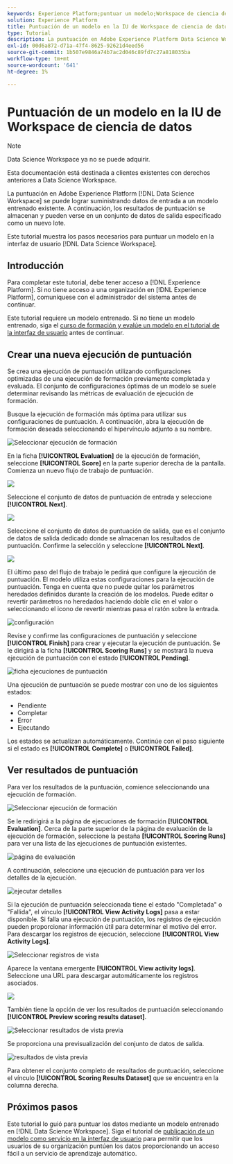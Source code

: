 ```yaml
---
keywords: Experience Platform;puntuar un modelo;Workspace de ciencia de datos;temas populares;iu;ejecución de puntuación;resultados de puntuación
solution: Experience Platform
title: Puntuación de un modelo en la IU de Workspace de ciencia de datos
type: Tutorial
description: La puntuación en Adobe Experience Platform Data Science Workspace se puede lograr alimentando los datos de entrada en un modelo entrenado existente. A continuación, los resultados de puntuación se almacenan y pueden verse en un conjunto de datos de salida especificado como un nuevo lote.
exl-id: 00d6a872-d71a-47f4-8625-92621d4eed56
source-git-commit: 1b507e9846a74b7ac2d046c89fd7c27a818035ba
workflow-type: tm+mt
source-wordcount: '641'
ht-degree: 1%

---
```


# Puntuación de un modelo en la IU de Workspace de ciencia de datos

>[!NOTE]
>
>Data Science Workspace ya no se puede adquirir.
>
>Esta documentación está destinada a clientes existentes con derechos anteriores a Data Science Workspace.

La puntuación en Adobe Experience Platform [!DNL Data Science Workspace] se puede lograr suministrando datos de entrada a un modelo entrenado existente. A continuación, los resultados de puntuación se almacenan y pueden verse en un conjunto de datos de salida especificado como un nuevo lote.

Este tutorial muestra los pasos necesarios para puntuar un modelo en la interfaz de usuario [!DNL Data Science Workspace].

## Introducción

Para completar este tutorial, debe tener acceso a [!DNL Experience Platform]. Si no tiene acceso a una organización en [!DNL Experience Platform], comuníquese con el administrador del sistema antes de continuar.

Este tutorial requiere un modelo entrenado. Si no tiene un modelo entrenado, siga el [curso de formación y evalúe un modelo en el tutorial de la interfaz de usuario](./train-evaluate-model-ui.md) antes de continuar.

## Crear una nueva ejecución de puntuación

Se crea una ejecución de puntuación utilizando configuraciones optimizadas de una ejecución de formación previamente completada y evaluada. El conjunto de configuraciones óptimas de un modelo se suele determinar revisando las métricas de evaluación de ejecución de formación.

Busque la ejecución de formación más óptima para utilizar sus configuraciones de puntuación. A continuación, abra la ejecución de formación deseada seleccionando el hipervínculo adjunto a su nombre.

![Seleccionar ejecución de formación](../images/models-recipes/score/select-run.png)

En la ficha **[!UICONTROL Evaluation]** de la ejecución de formación, seleccione **[!UICONTROL Score]** en la parte superior derecha de la pantalla. Comienza un nuevo flujo de trabajo de puntuación.

![](../images/models-recipes/score/training_run_overview.png)

Seleccione el conjunto de datos de puntuación de entrada y seleccione **[!UICONTROL Next]**.

![](../images/models-recipes/score/scoring_input.png)

Seleccione el conjunto de datos de puntuación de salida, que es el conjunto de datos de salida dedicado donde se almacenan los resultados de puntuación. Confirme la selección y seleccione **[!UICONTROL Next]**.

![](../images/models-recipes/score/scoring_results.png)

El último paso del flujo de trabajo le pedirá que configure la ejecución de puntuación. El modelo utiliza estas configuraciones para la ejecución de puntuación.
Tenga en cuenta que no puede quitar los parámetros heredados definidos durante la creación de los modelos. Puede editar o revertir parámetros no heredados haciendo doble clic en el valor o seleccionando el icono de revertir mientras pasa el ratón sobre la entrada.

![configuración](../images/models-recipes/score/configuration.png)

Revise y confirme las configuraciones de puntuación y seleccione **[!UICONTROL Finish]** para crear y ejecutar la ejecución de puntuación. Se le dirigirá a la ficha **[!UICONTROL Scoring Runs]** y se mostrará la nueva ejecución de puntuación con el estado **[!UICONTROL Pending]**.

![ficha ejecuciones de puntuación](../images/models-recipes/score/scoring_runs_tab.png)

Una ejecución de puntuación se puede mostrar con uno de los siguientes estados:

- Pendiente
- Completar
- Error
- Ejecutando

Los estados se actualizan automáticamente. Continúe con el paso siguiente si el estado es **[!UICONTROL Complete]** o **[!UICONTROL Failed]**.

## Ver resultados de puntuación

Para ver los resultados de la puntuación, comience seleccionando una ejecución de formación.

![Seleccionar ejecución de formación](../images/models-recipes/score/select-run.png)

Se le redirigirá a la página de ejecuciones de formación **[!UICONTROL Evaluation]**. Cerca de la parte superior de la página de evaluación de la ejecución de formación, seleccione la pestaña **[!UICONTROL Scoring Runs]** para ver una lista de las ejecuciones de puntuación existentes.

![página de evaluación](../images/models-recipes/score/view_scoring_runs.png)

A continuación, seleccione una ejecución de puntuación para ver los detalles de la ejecución.

![ejecutar detalles](../images/models-recipes/score/view_details.png)

Si la ejecución de puntuación seleccionada tiene el estado &quot;Completada&quot; o &quot;Fallida&quot;, el vínculo **[!UICONTROL View Activity Logs]** pasa a estar disponible. Si falla una ejecución de puntuación, los registros de ejecución pueden proporcionar información útil para determinar el motivo del error. Para descargar los registros de ejecución, seleccione **[!UICONTROL View Activity Logs]**.

![Seleccionar registros de vista](../images/models-recipes/score/view_logs.png)

Aparece la ventana emergente **[!UICONTROL View activity logs]**. Seleccione una URL para descargar automáticamente los registros asociados.

![](../images/models-recipes/score/activity_logs.png)

También tiene la opción de ver los resultados de puntuación seleccionando **[!UICONTROL Preview scoring results dataset]**.

![Seleccionar resultados de vista previa](../images/models-recipes/score/view_results.png)

Se proporciona una previsualización del conjunto de datos de salida.

![resultados de vista previa](../images/models-recipes/score/preview_results.png)

Para obtener el conjunto completo de resultados de puntuación, seleccione el vínculo **[!UICONTROL Scoring Results Dataset]** que se encuentra en la columna derecha.

## Próximos pasos

Este tutorial lo guió para puntuar los datos mediante un modelo entrenado en [!DNL Data Science Workspace]. Siga el tutorial de [publicación de un modelo como servicio en la interfaz de usuario](./publish-model-service-ui.md) para permitir que los usuarios de su organización puntúen los datos proporcionando un acceso fácil a un servicio de aprendizaje automático.
